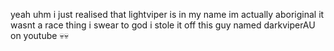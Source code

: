 yeah uhm i just realised that lightviper is in my name im actually aboriginal it wasnt a race thing i swear to god i stole it off this guy named darkviperAU on youtube
💀💀
